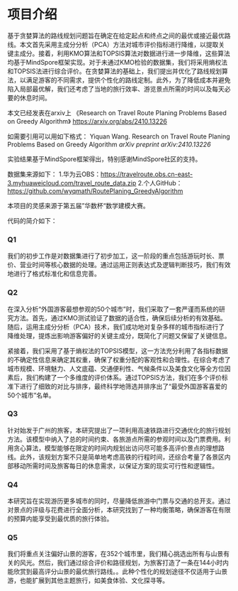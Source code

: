 # 项目介绍

基于贪婪算法的路线规划问题旨在确定在给定起点和终点之间的最优或接近最优路线。本文首先采用主成分分析（PCA）方法对城市评价指标进行降维，以提取关键主成分。接着，利用KMO算法和TOPSIS算法对数据进行进一步降维，这些算法均基于MindSpore框架实现。对于未通过KMO检验的数据集，我们将采用熵权法和TOPSIS法进行综合评价。在贪婪算法的基础上，我们提出并优化了路线规划算法，以满足游客的不同需求，提供个性化的路线定制。此外，为了降低成本并避免陷入局部最优解，我们还考虑了当地的旅行效率、游览景点所需的时间以及每天必要的休息时间。



本文已经发表在arxiv上
《Research on Travel Route Planing Problems Based on Greedy Algorithm》 https://arxiv.org/abs/2410.13226

如需要引用可以用如下格式：
 Yiquan Wang. Research on Travel Route Planing Problems Based on Greedy Algorithm *arXiv preprint arXiv:2410.13226*



实验结果基于MindSpore框架得出，特别感谢MindSpore社区的支持。

数据集来源如下：
1.华为云OBS：https://travelroute.obs.cn-east-3.myhuaweicloud.com/travel_route_data.zip
2.个人GitHub：https://github.com/wyqmath/RoutePlaning_GreedyAlgorithm



本项目的灵感来源于第五届”华数杯“数学建模大赛。

代码的简介如下：

### Q1

我们的初步工作是对数据集进行了初步加工，这一阶段的重点包括游玩时长、票价、营业时间等核心数据的处理。通过运用正则表达式及逻辑判断技巧，我们有效地进行了格式标准化和信息完善。

### Q2

在深入分析“外国游客最想参观的50个城市”时，我们采取了一套严谨而系统的研究方法。首先，通过KMO测试验证了数据的适合性，确保后续分析的有效基础。随后，运用主成分分析（PCA）技术，我们成功地对复杂多样的城市指标进行了降维处理，提炼出影响游客偏好的关键主成分，既简化了问题又保留了关键信息。

紧接着，我们采用了基于熵权法的TOPSIS模型，这一方法充分利用了各指标数据的不确定性信息来确定其权重，确保了权重分配的客观性和合理性。在综合考虑了城市规模、环境魅力、人文底蕴、交通便利性、气候条件以及美食文化等全方位因素后，我们构建了一个多维度的评价体系。通过TOPSIS方法，我们在多个评价标准下进行了细致的对比与排序，最终科学地筛选并排序出了“最受外国游客喜爱的50个城市”名单。

### Q3

针对始发于广州的旅客，本研究提出了一项利用高速铁路进行交通优化的旅行规划方法。该模型中纳入了总的时间约束、各旅游点所需的参观时间以及门票费用。利用贪心算法，模型能够在限定的时间内规划出访问尽可能多高评价景点的理想路线。此外，该规划方案不只是简单地考虑高铁的行程时间，还综合考量了各景区内部移动所需时间及旅客每日的休息需求，以保证方案的现实可行性和逻辑性。

### Q4

本研究旨在实现游历更多城市的同时，尽量降低旅游中门票与交通的总开支。通过对景点的评级与花费进行全面分析，本研究找到了一种均衡策略，确保游客在有限的预算内能享受到最优质的旅行体验。

### Q5

我们将重点关注偏好山景的游客，在352个城市里，我们精心挑选出所有与山景有关的风光。然后，我们通过综合评价和路径规划，为旅客打造了一条在144小时内能欣赏到最高评分山景的最优旅行路线。。此种个性化的规划途径不仅适用于山景游，也能扩展到其他主题旅行，如美食体验、文化探寻等。

